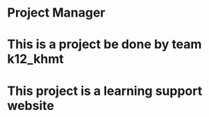 # Project Manager
# 	This is a project be done by team k12_khmt
# 	This project is a learning support website
